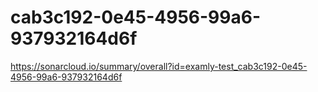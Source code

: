 # cab3c192-0e45-4956-99a6-937932164d6f
https://sonarcloud.io/summary/overall?id=examly-test_cab3c192-0e45-4956-99a6-937932164d6f
